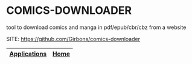 # COMICS-DOWNLOADER

 tool to download comics and manga in pdf/epub/cbr/cbz from a website

 SITE: https://github.com/Girbons/comics-downloader

 | [Applications](https://portable-linux-apps.github.io/apps.html) | [Home](https://portable-linux-apps.github.io)
 | --- | --- |
